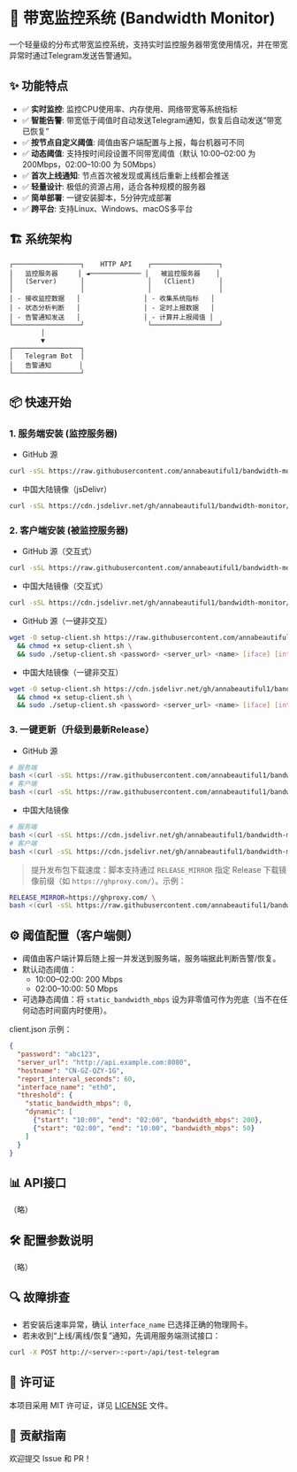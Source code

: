 # 🚀 带宽监控系统 (Bandwidth Monitor)

一个轻量级的分布式带宽监控系统，支持实时监控服务器带宽使用情况，并在带宽异常时通过Telegram发送告警通知。

## ✨ 功能特点

- ✅ **实时监控**: 监控CPU使用率、内存使用、网络带宽等系统指标
- ✅ **智能告警**: 带宽低于阈值时自动发送Telegram通知，恢复后自动发送“带宽已恢复”
- ✅ **按节点自定义阈值**: 阈值由客户端配置与上报，每台机器可不同
- ✅ **动态阈值**: 支持按时间段设置不同带宽阈值（默认 10:00–02:00 为 200Mbps，02:00–10:00 为 50Mbps）
- ✅ **首次上线通知**: 节点首次被发现或离线后重新上线都会推送
- ✅ **轻量设计**: 极低的资源占用，适合各种规模的服务器
- ✅ **简单部署**: 一键安装脚本，5分钟完成部署
- ✅ **跨平台**: 支持Linux、Windows、macOS多平台

## 🏗️ 系统架构

```
┌─────────────────┐    HTTP API    ┌─────────────────┐
│   监控服务器     │ ◄───────────── │   被监控服务器    │
│   (Server)      │                │   (Client)      │
│                 │                │                 │
│ - 接收监控数据   │                │ - 收集系统指标   │
│ - 状态分析判断   │                │ - 定时上报数据   │
│ - 告警通知发送   │                │ - 计算并上报阈值 │
└─────────────────┘                └─────────────────┘
        │
        ▼
┌─────────────────┐
│   Telegram Bot  │
│   告警通知       │
└─────────────────┘
```

## 📦 快速开始

### 1. 服务端安装 (监控服务器)
- GitHub 源
```bash
curl -sSL https://raw.githubusercontent.com/annabeautiful1/bandwidth-monitor/main/scripts/install-server.sh | sudo bash
```
- 中国大陆镜像（jsDelivr）
```bash
curl -sSL https://cdn.jsdelivr.net/gh/annabeautiful1/bandwidth-monitor/scripts/install-server.sh | sudo bash
```

### 2. 客户端安装 (被监控服务器)
- GitHub 源（交互式）
```bash
curl -sSL https://raw.githubusercontent.com/annabeautiful1/bandwidth-monitor/main/scripts/install-client.sh | sudo bash
```
- 中国大陆镜像（交互式）
```bash
curl -sSL https://cdn.jsdelivr.net/gh/annabeautiful1/bandwidth-monitor/scripts/install-client.sh | sudo bash
```
- GitHub 源（一键非交互）
```bash
wget -O setup-client.sh https://raw.githubusercontent.com/annabeautiful1/bandwidth-monitor/main/scripts/setup-client.sh \
  && chmod +x setup-client.sh \
  && sudo ./setup-client.sh <password> <server_url> <name> [iface] [interval]
```
- 中国大陆镜像（一键非交互）
```bash
wget -O setup-client.sh https://cdn.jsdelivr.net/gh/annabeautiful1/bandwidth-monitor/scripts/setup-client.sh \
  && chmod +x setup-client.sh \
  && sudo ./setup-client.sh <password> <server_url> <name> [iface] [interval]
```

### 3. 一键更新（升级到最新Release）
- GitHub 源
```bash
# 服务端
bash <(curl -sSL https://raw.githubusercontent.com/annabeautiful1/bandwidth-monitor/main/scripts/update-server.sh)
# 客户端
bash <(curl -sSL https://raw.githubusercontent.com/annabeautiful1/bandwidth-monitor/main/scripts/update-client.sh)
```
- 中国大陆镜像
```bash
# 服务端
bash <(curl -sSL https://cdn.jsdelivr.net/gh/annabeautiful1/bandwidth-monitor/scripts/update-server.sh)
# 客户端
bash <(curl -sSL https://cdn.jsdelivr.net/gh/annabeautiful1/bandwidth-monitor/scripts/update-client.sh)
```

> 提升发布包下载速度：脚本支持通过 `RELEASE_MIRROR` 指定 Release 下载镜像前缀（如 `https://ghproxy.com/`）。示例：
```bash
RELEASE_MIRROR=https://ghproxy.com/ \
bash <(curl -sSL https://raw.githubusercontent.com/annabeautiful1/bandwidth-monitor/main/scripts/update-client.sh)
```

## ⚙️ 阈值配置（客户端侧）
- 阈值由客户端计算后随上报一并发送到服务端，服务端据此判断告警/恢复。
- 默认动态阈值：
  - 10:00–02:00: 200 Mbps
  - 02:00–10:00: 50 Mbps
- 可选静态阈值：将 `static_bandwidth_mbps` 设为非零值可作为兜底（当不在任何动态时间窗内时使用）。

client.json 示例：
```json
{
  "password": "abc123",
  "server_url": "http://api.example.com:8080",
  "hostname": "CN-GZ-QZY-1G",
  "report_interval_seconds": 60,
  "interface_name": "eth0",
  "threshold": {
    "static_bandwidth_mbps": 0,
    "dynamic": [
      {"start": "10:00", "end": "02:00", "bandwidth_mbps": 200},
      {"start": "02:00", "end": "10:00", "bandwidth_mbps": 50}
    ]
  }
}
```

## 📊 API接口
（略）

## 🛠️ 配置参数说明
（略）

## 🔍 故障排查
- 若安装后速率异常，确认 `interface_name` 已选择正确的物理网卡。
- 若未收到“上线/离线/恢复”通知，先调用服务端测试接口：
```bash
curl -X POST http://<server>:<port>/api/test-telegram
```

## 📄 许可证
本项目采用 MIT 许可证，详见 [LICENSE](LICENSE) 文件。

## 🤝 贡献指南
欢迎提交 Issue 和 PR！
